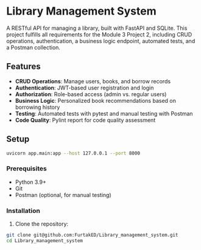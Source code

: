 # Library Management System

A RESTful API for managing a library, built with FastAPI and SQLite. This project fulfills all requirements for the Module 3 Project 2, including CRUD operations, authentication, a business logic endpoint, automated tests, and a Postman collection.

## Features
- **CRUD Operations**: Manage users, books, and borrow records
- **Authentication**: JWT-based user registration and login
- **Authorization**: Role-based access (admin vs. regular users)
- **Business Logic**: Personalized book recommendations based on borrowing history
- **Testing**: Automated tests with pytest and manual testing with Postman
- **Code Quality**: Pylint report for code quality assessment

## Setup
```bash
uvicorn app.main:app --host 127.0.0.1 --port 8000
```

### Prerequisites
- Python 3.9+
- Git
- Postman (optional, for manual testing)

### Installation
1. Clone the repository:
```bash
git clone git@github.com:FurtakED/Library_management_system.git
cd Library_management_system
```
